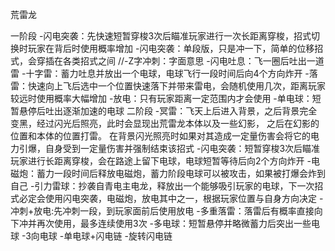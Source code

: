 
荒雷龙

一阶段
	-闪电突袭：先快速短暂穿梭3次后瞄准玩家进行一次长距离穿梭，招式切换时玩家在背后时使用概率增加
	-闪电突袭：单段版，只是冲一下，简单的位移招式，会穿插在各类招式之间
	//-Z字冲刺：字面意思
	-闪电吐息：飞一圈后吐出一道雷
	-十字雷：蓄力吐息并放出一个电球，电球飞行一段时间后向4个方向炸开
	-落雷：快速向上飞后选中一个位置快速落下并带来雷电，会随机使用几次，距离玩家较远时使用概率大幅增加
	-放电：只有玩家距离一定范围内才会使用
	-单电球：短暂悬停后吐出逐渐加速的电球
二阶段
	-冥雷：飞天上后进入背景，之后背景完全变黑，经过闪光后照亮，此时会显现出荒雷龙本体以及一些幻影，
		之后在幻影的位置和本体的位置打雷。
		在背景闪光照亮时如果对其造成一定量伤害会将它的电力引爆，自身受到一定量伤害并强制结束该招式
	-闪电突袭：短暂穿梭3次后瞄准玩家进行长距离穿梭，会在路途上留下电球，电球短暂等待后向2个方向炸开
	-电磁炮：蓄力一段时间后释放电磁炮，蓄力阶段电球可以被攻击，如果被打爆会炸到自己
	-引力雷球：抄袭自青电主电龙，释放出一个能够吸引玩家的电球，下一次招式必定会使用闪电突袭，电磁炮，放电其中之一，根据玩家位置与自身方向决定
	-冲刺+放电:先冲刺一段，到玩家面前后使用放电
	-多重落雷：落雷后有概率直接向下冲并再次使用，最多连续使用3次
	-多电球：短暂悬停并略微蓄力后突出一些电球
		-3向电球
		-单电球+闪电链
		-旋转闪电链

